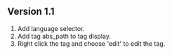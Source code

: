 ## Version 1.1
1. Add language selector.
2. Add tag abs_path to tag display.
3. Right click the tag and choose 'edit' to edit the tag.